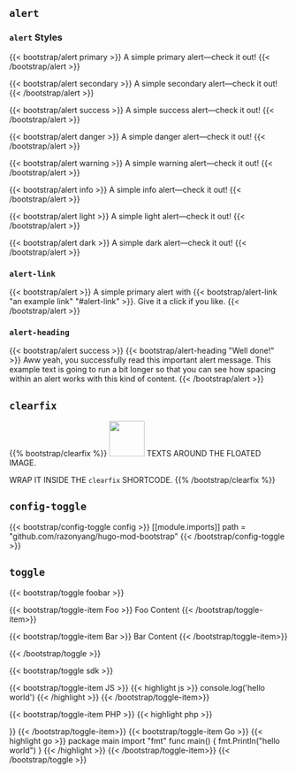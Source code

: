 ---
---

## `alert`

### `alert` Styles

{{< bootstrap/alert primary >}}
A simple primary alert—check it out!
{{< /bootstrap/alert >}}

{{< bootstrap/alert secondary >}}
A simple secondary alert—check it out!
{{< /bootstrap/alert >}}

{{< bootstrap/alert success >}}
A simple success alert—check it out!
{{< /bootstrap/alert >}}

{{< bootstrap/alert danger >}}
A simple danger alert—check it out!
{{< /bootstrap/alert >}}

{{< bootstrap/alert warning >}}
A simple warning alert—check it out!
{{< /bootstrap/alert >}}

{{< bootstrap/alert info >}}
A simple info alert—check it out!
{{< /bootstrap/alert >}}

{{< bootstrap/alert light >}}
A simple light alert—check it out!
{{< /bootstrap/alert >}}

{{< bootstrap/alert dark >}}
A simple dark alert—check it out!
{{< /bootstrap/alert >}}

### `alert-link`

{{< bootstrap/alert >}}
A simple primary alert with {{< bootstrap/alert-link "an example link" "#alert-link" >}}. Give it a click if you like.
{{< /bootstrap/alert >}}

### `alert-heading`

{{< bootstrap/alert success >}}
{{< bootstrap/alert-heading "Well done!" >}}
Aww yeah, you successfully read this important alert message. This example text is going to run a bit longer so that you can see how spacing within an alert works with this kind of content.
{{< /bootstrap/alert >}}

## `clearfix`

{{% bootstrap/clearfix %}}
<img class="float-start me-2" src="https://cdn.jsdelivr.net/npm/bootstrap-icons@1.10.3/icons/bootstrap.svg" width="64px" height="64px"> TEXTS AROUND THE FLOATED IMAGE.

WRAP IT INSIDE THE `clearfix` SHORTCODE.
{{% /bootstrap/clearfix %}}

## `config-toggle`

{{< bootstrap/config-toggle config >}}
[[module.imports]]
path = "github.com/razonyang/hugo-mod-bootstrap"
{{< /bootstrap/config-toggle >}}

## `toggle`

{{< bootstrap/toggle foobar >}}

{{< bootstrap/toggle-item Foo >}}
Foo Content
{{< /bootstrap/toggle-item>}}

{{< bootstrap/toggle-item Bar >}}
Bar Content
{{< /bootstrap/toggle-item>}}

{{< /bootstrap/toggle >}}

{{< bootstrap/toggle sdk >}}

{{< bootstrap/toggle-item JS >}}
{{< highlight js >}}
console.log('hello world')
{{< /highlight >}}
{{< /bootstrap/toggle-item>}}

{{< bootstrap/toggle-item PHP >}}
{{< highlight php >}}

<?php
echo 'hello world'
{{< /highlight >}}
{{< /bootstrap/toggle-item>}}

{{< bootstrap/toggle-item Go >}}
{{< highlight go >}}
package main

import "fmt"

func main() {
    fmt.Println("hello world")
}
{{< /highlight >}}
{{< /bootstrap/toggle-item>}}

{{< /bootstrap/toggle >}}
